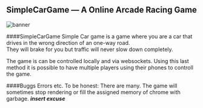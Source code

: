 ## SimpleCarGame — A Online Arcade Racing Game
![banner](http://joep.pieterbos.me/git/banner.png)

####SimpleCarGame
Simple Car game is a game where you are a car that drives in the wrong direction of an one-way road. <br /> They will brake for you but traffic will never slow down completely.

The game is can be controlled locally and via websockets. Using this last method it is possible to have multiple players using their phones to controll the game.

####Buggs Errors etc.
To be honest: There are many. The game will sometimes stop rendering or fill the assigned memory of chrome with garbage. <i>****insert excuse****</i>
